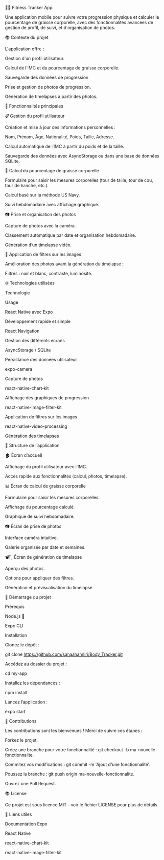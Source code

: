 🏋️‍♂️ Fitness Tracker App

Une application mobile pour suivre votre progression physique et calculer le pourcentage de graisse corporelle, avec des fonctionnalités avancées de gestion de profil, de suivi, et d'organisation de photos.

📚 Contexte du projet

L'application offre :

Gestion d'un profil utilisateur.

Calcul de l'IMC et du pourcentage de graisse corporelle.

Sauvegarde des données de progression.

Prise et gestion de photos de progression.

Génération de timelapses à partir des photos.

🔧 Fonctionnalités principales

🔓 Gestion du profil utilisateur

Création et mise à jour des informations personnelles :

Nom, Prénom, Âge, Nationalité, Poids, Taille, Adresse.

Calcul automatique de l’IMC à partir du poids et de la taille.

Sauvegarde des données avec AsyncStorage ou dans une base de données SQLite.

🔄 Calcul du pourcentage de graisse corporelle

Formulaire pour saisir les mesures corporelles (tour de taille, tour de cou, tour de hanche, etc.).

Calcul basé sur la méthode US Navy.

Suivi hebdomadaire avec affichage graphique.

📷 Prise et organisation des photos

Capture de photos avec la caméra.

Classement automatique par date et organisation hebdomadaire.

Génération d’un timelapse vidéo.

🎨 Application de filtres sur les images

Amélioration des photos avant la génération du timelapse :

Filtres : noir et blanc, contraste, luminosité.

🌐 Technologies utilisées

Technologie

Usage

React Native avec Expo

Développement rapide et simple

React Navigation

Gestion des différents écrans

AsyncStorage / SQLite

Persistance des données utilisateur

expo-camera

Capture de photos

react-native-chart-kit

Affichage des graphiques de progression

react-native-image-filter-kit

Application de filtres sur les images

react-native-video-processing

Génération des timelapses

🌇 Structure de l’application

🏠 Écran d’accueil

Affichage du profil utilisateur avec l’IMC.

Accès rapide aux fonctionnalités (calcul, photos, timelapse).

📊 Écran de calcul de graisse corporelle

Formulaire pour saisir les mesures corporelles.

Affichage du pourcentage calculé.

Graphique de suivi hebdomadaire.

📷 Écran de prise de photos

Interface caméra intuitive.

Galerie organisée par date et semaines.

📽ï¸  Écran de génération de timelapse

Aperçu des photos.

Options pour appliquer des filtres.

Génération et prévisualisation du timelapse.

🚀 Démarrage du projet

Prérequis

Node.js 🚀

Expo CLI

Installation

Clonez le dépôt :

git clone https://github.com/sanaahamliri/Body_Tracker.git

Accédez au dossier du projet :

cd my-app

Installez les dépendances :

npm install

Lancez l’application :

expo start

🔧 Contributions

Les contributions sont les bienvenues ! Merci de suivre ces étapes :

Forkez le projet.

Créez une branche pour votre fonctionnalité : git checkout -b ma-nouvelle-fonctionnalite.

Commitez vos modifications : git commit -m 'Ajout d'une fonctionnalité'.

Poussez la branche : git push origin ma-nouvelle-fonctionnalite.

Ouvrez une Pull Request.

📚 License

Ce projet est sous licence MIT - voir le fichier LICENSE pour plus de détails.

🔗 Liens utiles

Documentation Expo

React Native

react-native-chart-kit

react-native-image-filter-kit

